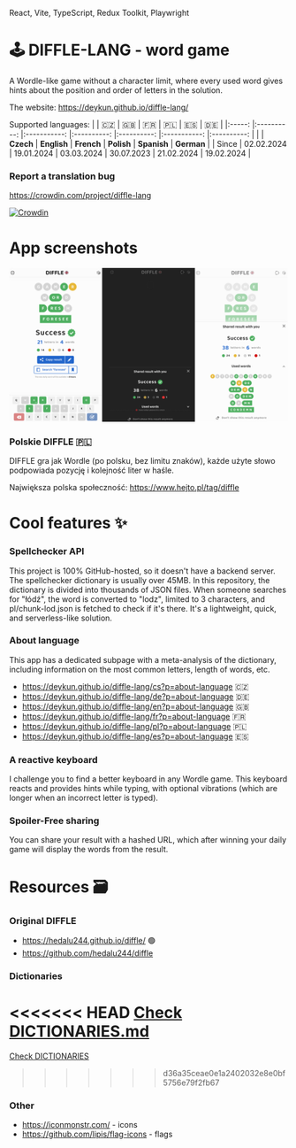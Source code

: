 React, Vite, TypeScript, Redux Toolkit, Playwright

# 🕹️ DIFFLE-LANG - word game

A Wordle-like game without a character limit, where every used word gives hints about the position and order of letters in the solution.

The website: https://deykun.github.io/diffle-lang/

Supported languages:
|       	|     🇨🇿     	|      🇬🇧     	|     🇫🇷     	|     🇵🇱     	|      🇪🇸     	|     🇩🇪     	|
|:-----:	|:----------:	|:-----------:	|:----------:	|:----------:	|:-----------:	|:----------:	|
|       	|  **Czech** 	| **English** 	| **French** 	| **Polish** 	| **Spanish** 	| **German** 	|
| Since 	| 02.02.2024 	|  19.01.2024 	| 03.03.2024 	| 30.07.2023 	|  21.02.2024 	| 19.02.2024 	|

<!---
   https://www.tablesgenerator.com/markdown_tables
-->

### Report a translation bug
https://crowdin.com/project/diffle-lang

[![Crowdin](https://badges.crowdin.net/diffle-lang/localized.svg)](https://crowdin.com/project/diffle-lang)

# App screenshots
![diffle lang app screenshots](./app-screenshots.png)

### Polskie DIFFLE 🇵🇱
DIFFLE gra jak Wordle (po polsku, bez limitu znaków), każde użyte słowo podpowiada pozycję i kolejność liter w haśle.

Największa polska społeczność: https://www.hejto.pl/tag/diffle

# Cool features ✨

### Spellchecker API
This project is 100% GitHub-hosted, so it doesn't have a backend server. The spellchecker dictionary is usually over 45MB. In this repository, the dictionary is divided into thousands of JSON files. When someone searches for "łódź", the word is converted to "lodz", limited to 3 characters, and pl/chunk-lod.json is fetched to check if it's there. It's a lightweight, quick, and serverless-like solution.

### About language 
This app has a dedicated subpage with a meta-analysis of the dictionary, including information on the most common letters, length of words, etc.

- https://deykun.github.io/diffle-lang/cs?p=about-language 🇨🇿 
- https://deykun.github.io/diffle-lang/de?p=about-language 🇩🇪 
- https://deykun.github.io/diffle-lang/en?p=about-language 🇬🇧
- https://deykun.github.io/diffle-lang/fr?p=about-language 🇫🇷
- https://deykun.github.io/diffle-lang/pl?p=about-language 🇵🇱
- https://deykun.github.io/diffle-lang/es?p=about-language 🇪🇸

### A reactive keyboard
I challenge you to find a better keyboard in any Wordle game. This keyboard reacts and provides hints while typing, with optional vibrations (which are longer when an incorrect letter is typed).

### Spoiler-Free sharing
You can share your result with a hashed URL, which after winning your daily game will display the words from the result.

# Resources 🗃️

### Original DIFFLE
 - https://hedalu244.github.io/diffle/ 🟢
 - https://github.com/hedalu244/diffle

### Dictionaries
<<<<<<< HEAD
[Check DICTIONARIES.md](DICTIONARIES.md)
=======
[Check DICTIONARIES](DICTIONARIES.md)
>>>>>>> d36a35ceae0e1a2402032e8e0bf5756e79f2fb67

### Other
 - https://iconmonstr.com/ - icons
 - https://github.com/lipis/flag-icons - flags
